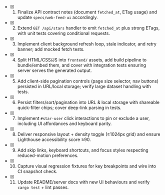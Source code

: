 - [x] 1. Finalize API contract notes (document `fetched_at`, ETag usage) and update `specs/web-feed-ui` accordingly.
- [x] 2. Extend `GET /api/stars` handler to emit `fetched_at` plus strong ETags, with unit tests covering conditional requests.
- [x] 3. Implement client background refresh loop, stale indicator, and retry banner; add mocked fetch tests.
- [x] 4. Split HTML/CSS/JS into `frontend/` assets, add build pipeline to bundle/embed them, and cover with integration tests ensuring server serves the generated output.
- [x] 5. Add client-side pagination controls (page size selector, nav buttons) persisted in URL/local storage; verify large dataset handling with tests.
- [x] 6. Persist filters/sort/pagination into URL & local storage with shareable quick-filter chips; cover deep-link parsing in tests.
- [x] 7. Implement `#star-user` click interactions to pin or exclude a user, including UI affordances and keyboard parity.
- [x] 8. Deliver responsive layout + density toggle (≥1024px grid) and ensure Lighthouse accessibility score ≥90.
- [x] 9. Add skip links, keyboard shortcuts, and focus styles respecting reduced-motion preferences.
- [x] 10. Capture visual regression fixtures for key breakpoints and wire into CI snapshot check.
- [x] 11. Update README/server docs with new UI behaviours and verify `cargo test` + lint passes.
